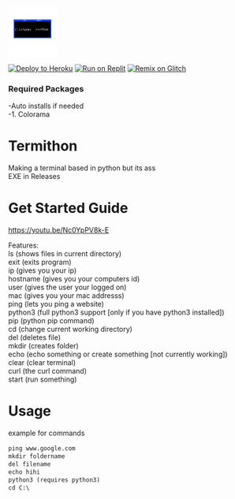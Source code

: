 <img src="https://raw.githubusercontent.com/IdkDwij/Termithon/main/termithon.png" alt="termithon logo" height="100px">

[![Deploy to Heroku](https://raw.githubusercontent.com/BinBashBanana/deploy-buttons/master/buttons/remade/heroku.svg)](https://heroku.com/deploy/?template=https://github.com/IdkDwij/Termithon)
[![Run on Replit](https://raw.githubusercontent.com/BinBashBanana/deploy-buttons/master/buttons/remade/replit.svg)](https://replit.com/github/IdkDwij/Termithon)
[![Remix on Glitch](https://raw.githubusercontent.com/BinBashBanana/deploy-buttons/master/buttons/remade/glitch.svg)](https://glitch.com/edit/#!/import/github/IdkDwij/Termithon)

### Required Packages
  -Auto installs if needed<br>
  -1. Colorama


# Termithon
Making a terminal based in python but its ass<br>
EXE in Releases

# Get Started Guide
https://youtu.be/Nc0YpPV8k-E

Features:<br>
ls (shows files in current directory)<br>
exit (exits program)<br>
ip (gives you your ip)<br>
hostname (gives you your computers id)<br>
user (gives the user your logged on)<br>
mac (gives you your mac addresss)<br>
ping (lets you ping a website)<br>
python3 (full python3 support [only if you have python3 installed])<br>
pip (python pip command)<br>
cd (change current working directory)<br>
del (deletes file)<br>
mkdir (creates folder)<br>
echo (echo something or create something [not currently working])<br>
clear (clear terminal)<br>
curl (the curl command)<br>
start (run something)<br>
# Usage<br>
example for commands<br>
```
ping www.google.com
mkdir foldername
del filename
echo hihi
python3 (requires python3)
cd C:\
```

